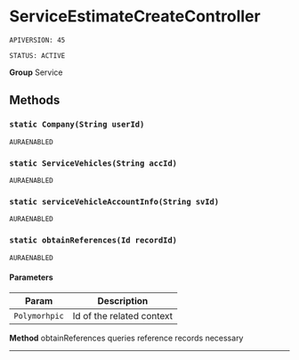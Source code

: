 # ServiceEstimateCreateController

`APIVERSION: 45`

`STATUS: ACTIVE`



**Group** Service

## Methods
### `static Company(String userId)`

`AURAENABLED`
### `static ServiceVehicles(String accId)`

`AURAENABLED`
### `static serviceVehicleAccountInfo(String svId)`

`AURAENABLED`
### `static obtainReferences(Id recordId)`

`AURAENABLED`
#### Parameters

|Param|Description|
|---|---|
|`Polymorhpic`|Id of the related context|


**Method** obtainReferences queries reference records necessary

---
